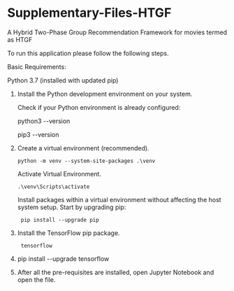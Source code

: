 # Supplementary-Files-HTGF
A Hybrid Two-Phase Group Recommendation Framework for movies termed as HTGF

To run this application please follow the following steps.

Basic Requirements:

Python 3.7 (installed with updated pip)

1.  Install the Python development environment on your system.

    Check if your Python environment is already configured:

      python3 --version

      pip3 --version
2.  Create a virtual environment (recommended).
    
        python -m venv --system-site-packages .\venv
    
    Activate Virtual Environment.
    
        .\venv\Scripts\activate
      
    Install packages within a virtual environment without affecting the host system setup. Start by upgrading pip:
        
         pip install --upgrade pip
         
 3. Install the TensorFlow pip package.
     
         tensorflow
         
 4. pip install --upgrade tensorflow
 5. After all the pre-requisites are installed, open Jupyter Notebook and open the file.
 
 
